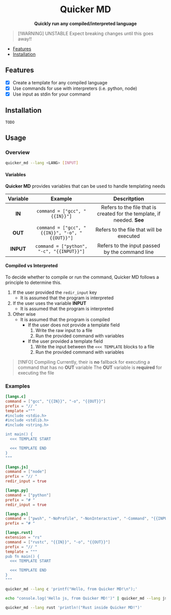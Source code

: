 <h1 align='center'>
Quicker MD
</h1>

<p align='center'>
    <b>Quickly run any compiled/interpreted language</b>
</p>

> [!WARNING] UNSTABLE
> Expect breaking changes until this goes away!!

- [Features](#features)
- [Installation](#installation)

## Features
- [x] Create a template for any compiled language
- [x] Use commands for use with interpreters (i.e. python, node)
- [x] Use input as stdin for your command 

## Installation
```
TODO
```

## Usage

### Overview
```sh
quicker_md --lang <LANG> [INPUT]
```

#### Variables
**Quicker MD** provides variables that can be used to handle templating needs

| Variable | Example | Descritption |
|:--:|:--:|:--:|
| **IN**| `command = ["gcc", "{{IN}}"]` | Refers to the file that is created for the template, if needed. **See**|
| **OUT**| `command = ["gcc", "{{IN}}", "-o", "{{OUT}}"]` | Refers to the file that will be executed |
| **INPUT**| `command = ["python", "-c", "{{INPUT}}"]` | Refers to the input passed by the command line |

#### Compiled vs Interpreted

To decide whether to compile or run the command, Quicker MD follows a principle to determine this.

1. If the user provided the `redir_input` key
    - It is assumed that the program is interpreted
2. If the user uses the variable **INPUT**
    - It is assumed that the program is interpreted
3. Other wise
    - It is assumed that the program is compiled
        - If the user does not provide a template field
            1. Write the raw input to a file
            2. Run the provided command with variables
        - If the user provided a template field
            1. Write the input between the `<<< TEMPLATE` blocks to a file
            2. Run the provided command with variables

> [!INFO] Compiling
> Currently, their is **no** fallback for executing a command that has no **OUT** variable
> The **OUT** variable is **required** for executing the file

### Examples
```toml
[langs.c]
command = ["gcc", "{{IN}}", "-o", "{{OUT}}"]
prefix = "// "
template ="""
#include <stdio.h>
#include <stdlib.h>
#include <string.h>

int main() {
  <<< TEMPLATE START

  <<< TEMPLATE END
}
"""

[langs.js]
command = ["node"]
prefix = "// "
redir_input = true

[langs.py]
command = ["python"]
prefix = "# "
redir_input = true

[langs.ps]
command = ["pwsh", "-NoProfile", "-NonInteractive", "-Command", "{{INPUT}}"]
prefix = "# "

[langs.rust]
extension = "rs"
command = ["rustc", "{{IN}}", "-o", "{{OUT}}"]
prefix = "// "
template = """
pub fn main() {
  <<< TEMPLATE START

  <<< TEMPLATE END
}
"""
```

```sh
quicker_md --lang c 'printf("Hello, from Quicker MD!\n");'

echo "console.log('Hello js, from Quicker MD!')" | quicker_md --lang js

quicker_md --lang rust 'println!("Rust inside Quicker MD!")'
```
